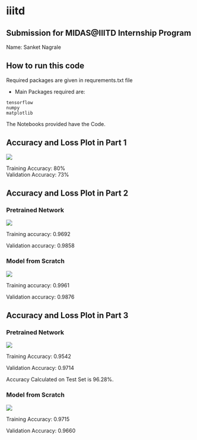 # iiitd

## Submission for MIDAS@IIITD Internship Program

Name: Sanket Nagrale

## How to run this code

Required packages are given in requrements.txt file

- Main Packages required are:
```
tensorflow
numpy
matplotlib
```
The Notebooks provided have the Code.

## Accuracy and Loss Plot in Part 1

![](https://i.imgur.com/UE7quDR.png)       

Training Accuracy: 80%  
Validation Accuracy: 73%

## Accuracy and Loss Plot in Part 2
### Pretrained Network 
![](https://i.imgur.com/GCiGFnn.png)  

Training accuracy: 0.9692     

Validation accuracy: 0.9858  

### Model from Scratch 

![](https://i.imgur.com/9TBhVtk.png)  

Training accuracy: 0.9961   

Validation accuracy: 0.9876

## Accuracy and Loss Plot in Part 3
### Pretrained Network
![](https://i.imgur.com/MpTniMI.png)  

Training Accuracy: 0.9542    

Validation Accuracy: 0.9714  

Accuracy Calculated on Test Set is 96.28%.
### Model from Scratch
![](https://i.imgur.com/tVacBhf.png)  

Training Accuracy: 0.9715   

Validation Accuracy: 0.9660









